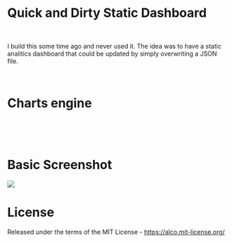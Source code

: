 Quick and Dirty Static Dashboard
================================

 

I build this some time ago and never used it. The idea was to have a static
analitics dashboard that could be updated by simply overwriting a JSON file.

 

Charts engine
=============

 

 

Basic Screenshot
================

![](http://drops.ricardoalcocer.com/contentful_drops/Screen%20Shot%202017-04-24%20at%2012.37.23%20PM.png)

License
=======

Released under the terms of the MIT License - https://alco.mit-license.org/
